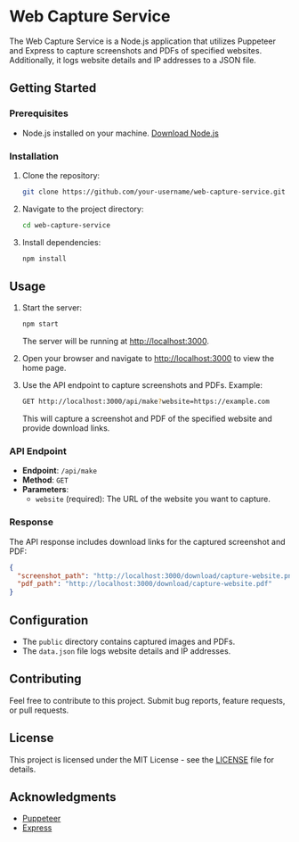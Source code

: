 # Web Capture Service

The Web Capture Service is a Node.js application that utilizes Puppeteer and Express to capture screenshots and PDFs of specified websites. Additionally, it logs website details and IP addresses to a JSON file.

## Getting Started

### Prerequisites

- Node.js installed on your machine. [Download Node.js](https://nodejs.org/)

### Installation

1. Clone the repository:

   ```bash
   git clone https://github.com/your-username/web-capture-service.git
   ```

2. Navigate to the project directory:

   ```bash
   cd web-capture-service
   ```

3. Install dependencies:

   ```bash
   npm install
   ```

## Usage

1. Start the server:

   ```bash
   npm start
   ```

   The server will be running at [http://localhost:3000](http://localhost:3000).

2. Open your browser and navigate to [http://localhost:3000](http://localhost:3000) to view the home page.

3. Use the API endpoint to capture screenshots and PDFs. Example:

   ```bash
   GET http://localhost:3000/api/make?website=https://example.com
   ```

   This will capture a screenshot and PDF of the specified website and provide download links.

### API Endpoint

- **Endpoint**: `/api/make`
- **Method**: `GET`
- **Parameters**:
  - `website` (required): The URL of the website you want to capture.

### Response

The API response includes download links for the captured screenshot and PDF:

```json
{
  "screenshot_path": "http://localhost:3000/download/capture-website.png",
  "pdf_path": "http://localhost:3000/download/capture-website.pdf"
}
```

## Configuration

- The `public` directory contains captured images and PDFs.
- The `data.json` file logs website details and IP addresses.

## Contributing

Feel free to contribute to this project. Submit bug reports, feature requests, or pull requests.

## License

This project is licensed under the MIT License - see the [LICENSE](LICENSE) file for details.

## Acknowledgments

- [Puppeteer](https://pptr.dev/)
- [Express](https://expressjs.com/)
